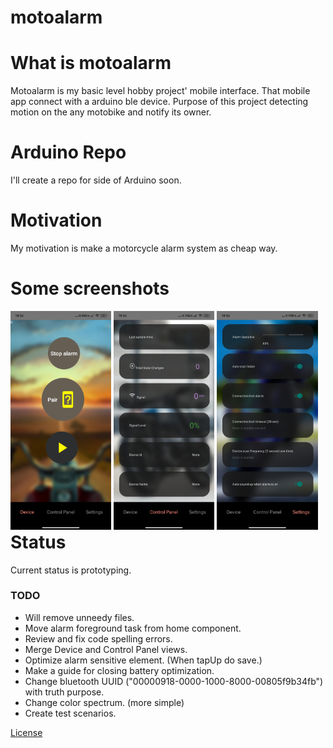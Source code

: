 # motoalarm

# What is motoalarm

Motoalarm is my basic level hobby project' mobile interface. That mobile app connect with a arduino ble device.
Purpose of this project detecting motion on the any motobike and notify its owner.

# Arduino Repo

I'll create a repo for  side of Arduino soon.  

# Motivation

My motivation is make a motorcycle alarm system as cheap way.

# Some screenshots

<div style="float:left;">
  <img src="https://github.com/hmetgundogdu/motoalarm/blob/main/screenshots/home.jpg?raw=true" width="32%">
  <img src="https://github.com/hmetgundogdu/motoalarm/blob/main/screenshots/controlPanel.jpg?raw=true" width="32%">
  <img src="https://github.com/hmetgundogdu/motoalarm/blob/main/screenshots/settings.jpg?raw=true" width="32%">
</div>

# Status

Current status is prototyping.

### TODO

* Will remove unneedy files.
* Move alarm foreground task from home component.
* Review and fix code spelling errors.
* Merge Device and Control Panel views.
* Optimize alarm sensitive element. (When tapUp do save.)
* Make a guide for closing battery optimization.
* Change bluetooth UUID ("00000918-0000-1000-8000-00805f9b34fb") with truth purpose.
* Change color spectrum. (more simple)
* Create test scenarios.

[License](https://github.com/hmetgundogdu/motoalarm/blob/main/LICENSE)
